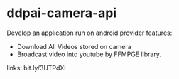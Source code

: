 # ddpai-camera-api
Develop an application run on android provider features:
- Download All Videos stored on camera
- Broadcast video into youtube by FFMPGE library.

links:
bit.ly/3UTPdXI
